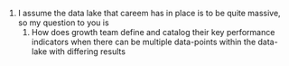 1.  I assume the data lake that careem has in place is to be quite massive, so my question to you is 
	1.  How does growth team define and catalog their key performance indicators when there can be multiple data-points within the data-lake with differing results

